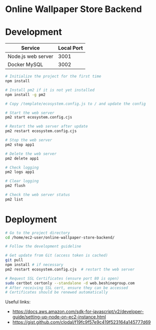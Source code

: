 # Online Wallpaper Store Backend

# Development

| Service            | Local Port |
|--------------------|------------|
| Node.js web server | 3001       |
| Docker MySQL       | 3002       |

```sh
# Initialize the project for the first time
npm install

# Install pm2 if it is not yet installed
npm install -g pm2

# Copy /template/ecosystem.config.js to / and update the config

# Start the web server
pm2 start ecosystem.config.cjs

# Restart the web server after update
pm2 restart ecosystem.config.cjs

# Stop the web server
pm2 stop app1

# Delete the web server
pm2 delete app1

# Check logging
pm2 logs app1

# Clear logging
pm2 flush

# Check the web server status
pm2 list
```

# Deployment

```sh
# Go to the project directory
cd /home/ec2-user/online-wallpaper-store-backend/

# Follow the development guideline

# Get update from Git (access token is cached)
git pull
npm install # if necessary
pm2 restart ecosystem.config.cjs  # restart the web server

# Request SSL Certificates (ensure port 80 is open)
sudo certbot certonly --standalone -d web.beshinegroup.com
# After receiving SSL cert, ensure they can be accessed
# Certificates should be renewed automatically
```

Useful links:

- https://docs.aws.amazon.com/sdk-for-javascript/v2/developer-guide/setting-up-node-on-ec2-instance.html
- https://gist.github.com/clodal/f19fc9f57e9c419f523164a145777d69
